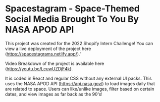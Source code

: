 # Spacestagram - Space-Themed Social Media Brought To You By NASA APOD API

This project was created for the 2022 Shopify Intern Challenge! You can view a live deployment of the project here (https://spacestagrams.netlify.app/).' 

Video Breakdown of the project is available here (https://youtu.be/LcuwUZDjF4k).

It is coded in React and regular CSS without any external UI packs. This uses the NASA APOD API (https://api.nasa.gov/) to load images daily that are related to space. Users can like/unlike images, filter based on certain dates, and view images as far back as the 90's! 
